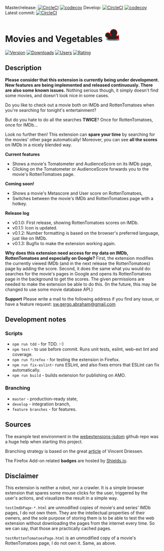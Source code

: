 Master/release: [![CircleCI](https://circleci.com/gh/gergooo/MoviesAndVegetables/tree/master.svg?style=svg&circle-token=deac9a2ced9ed3937ff44eb0f9cf3f63aa6bff08)](https://circleci.com/gh/gergooo/MoviesAndVegetables/tree/master)  [![codecov](https://codecov.io/gh/gergooo/MoviesAndVegetables/branch/master/graph/badge.svg?token=nUY2twqHRv)](https://codecov.io/gh/gergooo/MoviesAndVegetables/branch/master)
Develop: [![CircleCI](https://circleci.com/gh/gergooo/MoviesAndVegetables/tree/develop.svg?style=svg&circle-token=deac9a2ced9ed3937ff44eb0f9cf3f63aa6bff08)](https://circleci.com/gh/gergooo/MoviesAndVegetables/tree/develop)  [![codecov](https://codecov.io/gh/gergooo/MoviesAndVegetables/branch/develop/graph/badge.svg?token=nUY2twqHRv)](https://codecov.io/gh/gergooo/MoviesAndVegetables/branch/develop)
Latest commit: [![CircleCI](https://circleci.com/gh/gergooo/MoviesAndVegetables.svg?style=svg&circle-token=deac9a2ced9ed3937ff44eb0f9cf3f63aa6bff08)](https://circleci.com/gh/gergooo/MoviesAndVegetables)

# Movies and Vegetables ![Icon](src/icons/icon-48.png)
[![Version](https://img.shields.io/amo/v/movies-and-vegetables)](https://addons.mozilla.org/hu/firefox/addon/movies-and-vegetables/)
[![Downloads](https://img.shields.io/amo/dw/movies-and-vegetables)](https://addons.mozilla.org/hu/firefox/addon/movies-and-vegetables/)
[![Users](https://img.shields.io/amo/users/movies-and-vegetables)](https://addons.mozilla.org/hu/firefox/addon/movies-and-vegetables/)
[![Rating](https://img.shields.io/amo/rating/movies-and-vegetables)](https://addons.mozilla.org/hu/firefox/addon/movies-and-vegetables/)

## Description
<b>Please consider that this extension is currently being under development. New features are being implemented and released continuously. There are also some known issues.</b> Nothing serious though, it simply doesn't find some movies, and doesn't look nice in some cases.

Do you like to check out a movie both on IMDb and RottenTomatoes when you're searching for tonight's entertainment?

But do you hate to do all the searches <b>TWICE</b>? Once for RottenTomatoes, once for IMDb...

Look no further then! This extension can <b>spare your time</b> by searching for the movies' other page automatically! Moreover, you can see <b>all the scores</b> on IMDb in a nicely blended way.

<b>Current features</b>
- Shows a movie's Tomatometer and AudienceScore on its IMDb page,
- Clicking on the Tomatometer or AudienceScore forwards you to the movie's RottenTomatoes page.

<b>Coming soon!</b>
- Shows a movie's Metascore and User score on RottenTomatoes,
- Switches between the movie's IMDb and RottenTomatoes page with a hotkey.

<b>Release log</b>
- v0.1.0: First release, showing RottenTomatoes scores on IMDb.
- v0.1.1: Icon is updated.
- v0.1.2: Number formatting is based on the browser's preferred language, just like on IMDb.
- v0.1.3: Bugfix to make the extension working again.

<b>Why does this extension need access for my data on IMDb, RottenTomatoes and especially on Google?</b>
First, the extension modifies the currently viewed IMDb (and in the next release the RottenTomatoes) page by adding the score.
Second, it does the same what you would do: searches for the movie's pages in Google and opens its RottenTomatoes page in the background to get the scores. The given permissions are needed to make the extension be able to do this. (In the future, this may be changed to use some movie database API.)

<b> Support</b>
Please write a mail to the following address if you find any issue, or have a feature request: sw.gergo.abraham@gmail.com

## Development notes
### Scripts
- `npm run tdd` - for TDD. :-)
- `npm test` - to use before commit. Runs unit tests, eslint, web-ext lint and coverage.
- `npm run firefox` - for testing the extension in Firefox.
- `npm run fix-eslint`- runs ESLint, and also fixes errors that ESLint can fix automatically.
- `npm run build` - builds extension for publishing on AMO.

### Branching
- `master` - production-ready state,
- `develop` - integration branch,
- `feature branches` - for features.

## Sources
The example test environment in the [webextensions-jsdom](https://github.com/webexts/webextensions-jsdom) github repo was a huge help when starting this project.

Branching strategy is based on the great [article](https://nvie.com/posts/a-successful-git-branching-model/) of Vincent Driessen.

The Firefox Add-on related **badges** are hosted by [Shields.io](https://shields.io/).

## Disclaimer
This extension is neither a robot, nor a crawler. It is a simple browser extension that spares some mouse clicks for the user, triggered by the user's actions, and visualizes the result in a simple way.

`testImdbPage-*.html` are unmodified copies of movie's and series' IMDb pages, I do not own them. They are the intellectual properties of their owners, and the sole purpose of storing them is to be able to test the web extension without downloading the pages from the internet every time. So we can say, that those are practically cached pages.

`testRottenTomatoesPage.html` is an unmodified copy of a movie's RottenTomatoes page, I do not own it. Same, as above.
